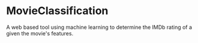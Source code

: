 # MovieClassification
A web based tool using machine learning to determine the IMDb rating of a given the movie's features.
